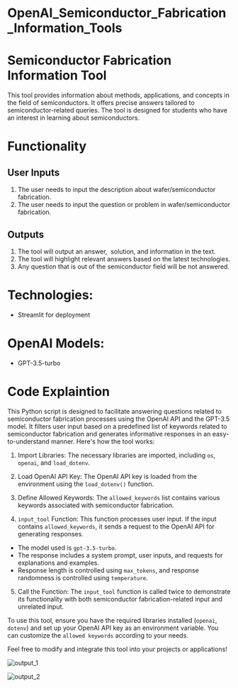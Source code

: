# OpenAI_Semiconductor_Fabrication_Information_Tools
 
# Semiconductor Fabrication Information Tool

This tool provides information about methods, applications, and concepts in the field of semiconductors. It offers precise answers tailored to semiconductor-related queries. The tool is designed for students who have an interest in learning about semiconductors.


# Functionality
## User Inputs
 1. The user needs to input the description about wafer/semiconductor fabrication.
 2. The user needs to input the question or problem in wafer/semiconductor fabrication.
    
## Outputs
 1. The tool will output an answer,  solution, and information in the text.
 2. The tool will highlight relevant answers based on the latest technologies.
 3. Any question that is out of the semiconductor field will be not answered.

# Technologies:
 - Streamlit for deployment

# OpenAI Models:
 - GPT-3.5-turbo

# Code Explaintion

This Python script is designed to facilitate answering questions related to semiconductor fabrication processes using the OpenAI API and the GPT-3.5 model. It filters user input based on a predefined list of keywords related to semiconductor fabrication and generates informative responses in an easy-to-understand manner. Here's how the tool works:

 1. Import Libraries: The necessary libraries are imported, including `os`, `openai`, and `load_dotenv`.

 2. Load OpenAI API Key: The OpenAI API key is loaded from the environment using the `load_dotenv()` function.

 3. Define Allowed Keywords: The `allowed_keywords` list contains various keywords associated with semiconductor fabrication.

 4. `input_tool` Function: This function processes user input. If the input contains `allowed_keywords`, it sends a request to the OpenAI API for generating responses.
   - The model used is `gpt-3.5-turbo`.
   - The response includes a system prompt, user inputs, and requests for explanations and examples.
   - Response length is controlled using `max_tokens`, and response randomness is controlled using `temperature`.

 5. Call the Function: The `input_tool` function is called twice to demonstrate its functionality with both semiconductor fabrication-related input and unrelated input.

To use this tool, ensure you have the required libraries installed (`openai`, `dotenv`) and set up your OpenAI API key as an environment variable. You can customize the `allowed keywords` according to your needs.

Feel free to modify and integrate this tool into your projects or applications!

![output_1](https://github.com/fatlina99/OpenAI_Semiconductor_Fabrication_Information_Tools/assets/141213373/0f3c5a5a-dabe-4413-bf2c-9139d6c708c6)

![output_2](https://github.com/fatlina99/OpenAI_Semiconductor_Fabrication_Information_Tools/assets/141213373/1f73d44a-8d4f-44c7-a18a-5ae38bf97ef6)



